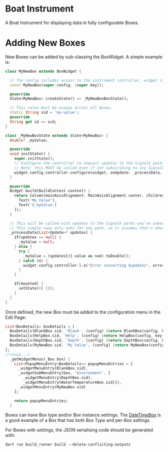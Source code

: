 # Boat Instrument

A Boat Instrument for displaying data in fully configurable Boxes.

# Adding New Boxes

New Boxes can be added by sub-classing the BoxWidget. A simple example is:
```dart
class MyNewBox extends BoxWidget {

  // The config includes access to the instrument controller, widget sizes and settings.
  const MyNewBox(super.config, {super.key});

  @override
  State<MyNewBox> createState() => _MyNewBoxBoxState();

  // This value must be unique across all Boxes.
  static String sid = 'my-value';
  @override
  String get id => sid;
}

class _MyNewBoxState extends State<MyNewBox> {
  double? _myValue;

  @override
  void initState() {
    super.initState();
    // Configure the controller to request updates to the Signalk path(s) you require.
    // Note: this MUST be called even if not subscribing to any Signalk data
    widget.config.controller.configure(widget, onUpdate: _processData, paths: {'signalk.path.for.data'});
  }

  @override
  Widget build(BuildContext context) {
    return Column(mainAxisAlignment: MainAxisAlignment.center, children: [
      Text('My Value'),
      Text('$_myValue')
    ]);
  }

  // This will be called with updates to the Signalk paths you've asked for.
  // This simple case only asks for one path, so it assumes that's what's sent.
  _processData(List<Update>? updates) {
    if(updates == null) {
      _myValue = null;
    } else {
      try {
        _myValue = (updates[0].value as num).toDouble();
      } catch (e) {
        widget.config.controller.l.e("Error converting $updates", error: e);
      }
    }

    if(mounted) {
      setState(() {});
    }
  }
}
```
Once defined, the new Box must be added to the configuration menu in the Edit Page:
```dart
List<BoxDetails> boxDetails = [
  BoxDetails(BlankBox.sid, 'Blank', (config) {return BlankBox(config, key: UniqueKey());}), // This is the default Box.
  BoxDetails(HelpBox.sid, 'Help', (config) {return HelpBox(config, key: UniqueKey());}), // This is the default Box.
  BoxDetails(DepthBox.sid, 'Depth', (config) {return DepthBox(config, key: UniqueKey());}),
  BoxDetails(MyNewBox.sid, 'My Value', (config) {return MyNewBox(config, GaugeOrientation.down, key: UniqueKey());}),
];
//<snip...>
  _getWidgetMenus(_Box box) {
    List<PopupMenuEntry<BoxDetails>> popupMenuEntries = [
      _widgetMenuEntry(BlankBox.sid),
      _widgetSubMenuEntry(box, 'Environment', [
        _widgetMenuEntry(DepthBox.sid),
        _widgetMenuEntry(WaterTemperatureBox.sid)]),
      _widgetMenuEntry(MyNewBox.sid)
    ];

    return popupMenuEntries;
  }
```
Boxes can have Box type and/or Box instance settings. The
[DateTimeBox](lib/widgets/date_time_box.dart) is a good example of a
Box that has both Box Type and per-Box settings.

For Boxes with settings, the JSON serialising code should be generated with:
```shell
dart run build_runner build --delete-conflicting-outputs
```